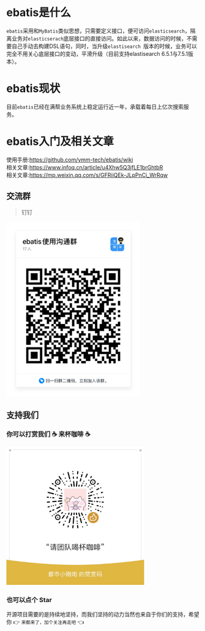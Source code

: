 # ebatis是什么

`ebatis`采用和`MyBatis`类似思想，只需要定义接口，便可访问`elasticsearch`，隔离业务对`elasticserach`底层接口的直接访问。如此以来，数据访问的时候，不需要自己手动去构建DSL语句，同时，当升级`elastisearch
`版本的时候，业务可以完全不用关心底层接口的变动，平滑升级（目前支持elastisearch 6.5.1与7.5.1版本）。

# ebatis现状

目前`ebatis`已经在满帮业务系统上稳定运行近一年，承载着每日上亿次搜索服务。

# ebatis入门及相关文章

使用手册:https://github.com/ymm-tech/ebatis/wiki  
相关文章:https://www.infoq.cn/article/u4Xhw5Q3jfLE1brGhtbR  
相关文章:https://mp.weixin.qq.com/s/GFRiiQEk-JLpPnCi_WrRqw  

## 交流群

> 钉钉 
 
<img src="https://github.com/codingPao/ymm-tech/blob/main/ebatisDingDing.JPG?raw=true" width="350px">


## 支持我们

### 你可以打赏我们 :coffee: 来杯咖啡 :coffee:

<img src="https://github.com/codingPao/ymm-tech/blob/main/coffee.JPG?raw=true" width="360px">

### 也可以点个 Star
开源项目需要的是持续地坚持，而我们坚持的动力当然也来自于你们的支持，希望你 :point_right: `来都来了，加个关注再走吧` :point_left: